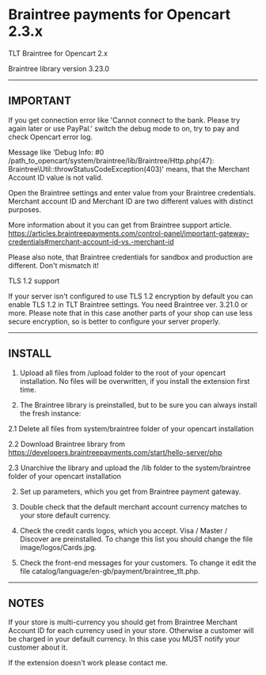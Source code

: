 # Braintree payments for Opencart 2.3.x
TLT Braintree for Opencart 2.x

Braintree library version 3.23.0

---------
IMPORTANT
---------

If you get connection error like 'Cannot connect to the bank. Please try again later or use PayPal.' switch the debug mode to on, try to pay and check Opencart error log.

Message like 'Debug Info: #0 /path_to_opencart/system/braintree/lib/Braintree/Http.php(47): Braintree\Util::throwStatusCodeException(403)' means, that the Merchant Account ID value is not valid.

Open the Braintree settings and enter value from your Braintree credentials. Merchant account ID and Merchant ID are two different values with distinct purposes.

More information about it you can get from Braintree support article.
https://articles.braintreepayments.com/control-panel/important-gateway-credentials#merchant-account-id-vs.-merchant-id

Please also note, that Braintree credentials for sandbox and production are different. Don't mismatch it!

TLS 1.2 support

If your server isn't configured to use TLS 1.2 encryption by default you can enable TLS 1.2 in TLT Braintree settings. You need Braintree ver. 3.21.0 or more. Please note that in this case another parts of your shop can use less secure encryption, so is better to configure your server properly.

-------
INSTALL
-------

1. Upload all files from /upload folder to the root of your opencart installation. No files will be overwritten, if you install the extension first time.

2. The Braintree library is preinstalled, but to be sure you can always install the fresh instance:

2.1 Delete all files from system/braintree folder of your opencart installation 

2.2 Download Braintree library from https://developers.braintreepayments.com/start/hello-server/php

2.3 Unarchive the library and upload the /lib folder to the system/braintree folder of your opencart installation

2. Set up parameters, which you get from Braintree payment gateway.

3. Double check that the default merchant account currency matches to your store default currency. 

4. Check the credit cards logos, which you accept. Visa / Master / Discover are preinstalled. To change this list you should change the file image/logos/Cards.jpg.

5. Check the front-end messages for your customers. To change it edit the file catalog/language/en-gb/payment/braintree_tlt.php. 

-----
NOTES
-----

If your store is multi-currency you should get from Braintree Merchant Account ID for each currency used in your store. Otherwise a customer will be charged in your default currency. In this case you MUST notify your customer about it.

If the extension doesn't work please contact me.
